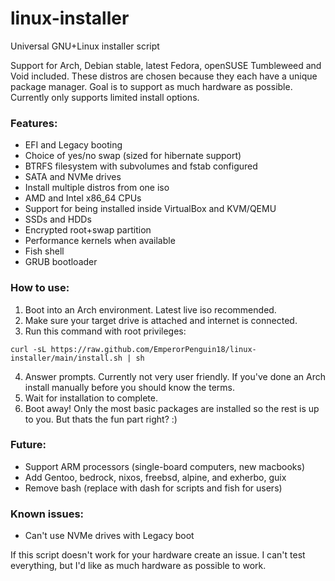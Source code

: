 # linux-installer
Universal GNU+Linux installer script

Support for Arch, Debian stable, latest Fedora, openSUSE Tumbleweed and Void included. These distros are chosen because they each have a unique package manager. Goal is to support as much hardware as possible. Currently only supports limited install options.

### Features:
- EFI and Legacy booting
- Choice of yes/no swap (sized for hibernate support)
- BTRFS filesystem with subvolumes and fstab configured
- SATA and NVMe drives
- Install multiple distros from one iso
- AMD and Intel x86_64 CPUs
- Support for being installed inside VirtualBox and KVM/QEMU
- SSDs and HDDs
- Encrypted root+swap partition
- Performance kernels when available
- Fish shell
- GRUB bootloader

### How to use:
1. Boot into an Arch environment. Latest live iso recommended.
2. Make sure your target drive is attached and internet is connected.
3. Run this command with root privileges:
```
curl -sL https://raw.github.com/EmperorPenguin18/linux-installer/main/install.sh | sh
```
4. Answer prompts. Currently not very user friendly. If you've done an Arch install manually before you should know the terms.
5. Wait for installation to complete.
6. Boot away! Only the most basic packages are installed so the rest is up to you. But thats the fun part right? :)

### Future:
- Support ARM processors (single-board computers, new macbooks)
- Add Gentoo, bedrock, nixos, freebsd, alpine, and exherbo, guix
- Remove bash (replace with dash for scripts and fish for users)

### Known issues:
- Can't use NVMe drives with Legacy boot

If this script doesn't work for your hardware create an issue. I can't test everything, but I'd like as much hardware as possible to work.

